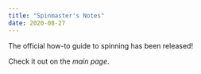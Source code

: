 ```yaml
---
title: "Spinmaster's Notes"
date: 2020-08-27
---
```

The official how-to guide to spinning has been released!

Check it out on the _main page_.
